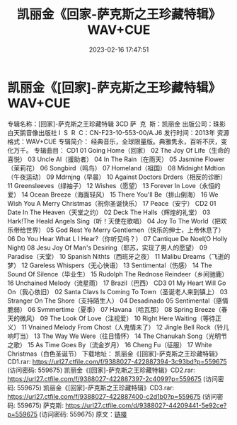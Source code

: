 ﻿---
title: 凯丽金《回家-萨克斯之王珍藏特辑》WAV+CUE
date: 2023-02-16 17:47:51
categories: 电子书、相声、戏曲等其它
tags: 纯音雅乐
---
# 凯丽金《[回家]-萨克斯之王珍藏特辑》WAV+CUE

专辑名称：[回家]-萨克斯之王珍藏特辑 3CD
萨  克  斯：凯丽金
出版公司：珠影白天鹅音像出版社
I  S  R  C：CN-F23-10-553-00/A.J6
发行时间：2013年
资源格式：WAV+CUE
专辑简介：
经典音乐，全球限量版。典雅隽永，百听不厌，变化万千。
专辑曲目：
CD1
01 Going Home（回家）
02 The Joy Of Life（生命的喜悦）
03 Uncle Al（援助者）
04 In The Rain（在雨天）
05 Jasmine Flower（茉莉花）
06 Songbird（鸣鸟）
07 Homeland（祖国）
08 Midnight Mdtion（午夜运动）
09 Mdrnjng（早晨）
10 Against Doctors Drders（相反的诊断）
11 Greensleeves（绿袖子）
12 Wishes（愿望）
13 Forever In Love（永恒的爱）
14 Ocean Breeze（海面轻风）
15 There You'll Be（排山倒海）
16 We Wish You A Merry Christmas（祝你圣诞快乐）
17 Peace（安宁）
CD2
01 Date In The Heaven（天堂之约）
02 Deck The Halls（辉煌的礼堂）
03 Hark!The Heald Angels Sing（听！天使在歌唱）
04 Joy To The World（把欢乐带给世界）
05 God Rest Ye Merry Gentlemen（快乐的绅士，上帝休息了）
06 Do You Hear What L I Hear?（你听见吗？）
07 Cantique De Noel(O Holly Night)
08 Jesu Joy Of Man's Desiring（耶苏，实现了男人的愿望）
09 Paradise（天堂）
10 Spanish Nithts（西班牙之夜）
11 Malibu Dreams（飞逝的梦）
12 Gareless Whispers（无心快语）
13 Sentimental（伤感）
14 The Sound Of Silence（毕业生）
15 Rudolph The Rednose Reindeer（乡间驰鹿）
16 Unchained Melody（流星雨）
17 Brazil（巴西）
CD3
01 My Heart Will Go On（我心依旧）
02 Santa Clavs Is Coming To Town（圣诞老人来到镇上）
03 Stranger On The Shore（支持陌生人）
04 Desadinado
05 Sentimental（感情脆弱）
06 Svmmertime（夏季）
07 Havana（哈瓦那）
08 Spring Breeze（春天的微风）
09 The Look Of Love（注视爱）
10 Right Here Waiting（等待正义）
11 Vnained Melody From Chost（人鬼情未了）
12 Jingle Bell Rock（铃儿响叮当）
13 The Way We Were（往日情怀）
14 The Chanukah Song（光明节之歌）
15 As Time Goes By（流金岁月）
16 Cheng Fu（征服）
17 White Christmas（白色圣诞节）
下载地址：
凯丽金《[回家]-萨克斯之王珍藏特辑》CD1.rar: https://url27.ctfile.com/f/9388027-422887394-3c93bd?p=559675
(访问密码: 559675)
凯丽金《[回家]-萨克斯之王珍藏特辑》CD2.rar: https://url27.ctfile.com/f/9388027-422887397-2c4099?p=559675
(访问密码: 559675)
凯丽金《[回家]-萨克斯之王珍藏特辑》CD3.rar: https://url27.ctfile.com/f/9388027-422887400-c2d1b0?p=559675
(访问密码: 559675)
萨克斯: https://url27.ctfile.com/d/9388027-44209441-5e92ce?p=559675
(访问密码: 559675)
原文：[链接](https://blog.sina.com.cn/s/blog_1647c7e76010310t8.html)